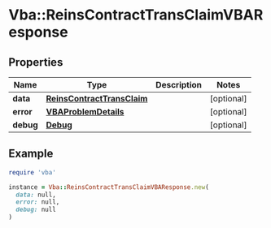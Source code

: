 # Vba::ReinsContractTransClaimVBAResponse

## Properties

| Name | Type | Description | Notes |
| ---- | ---- | ----------- | ----- |
| **data** | [**ReinsContractTransClaim**](ReinsContractTransClaim.md) |  | [optional] |
| **error** | [**VBAProblemDetails**](VBAProblemDetails.md) |  | [optional] |
| **debug** | [**Debug**](Debug.md) |  | [optional] |

## Example

```ruby
require 'vba'

instance = Vba::ReinsContractTransClaimVBAResponse.new(
  data: null,
  error: null,
  debug: null
)
```

